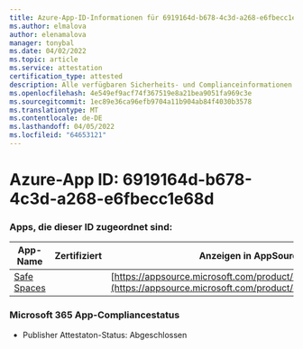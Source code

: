 ```yaml
---
title: Azure-App-ID-Informationen für 6919164d-b678-4c3d-a268-e6fbecc1e68d
ms.author: elmalova
author: elenamalova
manager: tonybal
ms.date: 04/02/2022
ms.topic: article
ms.service: attestation
certification_type: attested
description: Alle verfügbaren Sicherheits- und Complianceinformationen für 6919164d-b678-4c3d-a268-e6fbecc1e68d.
ms.openlocfilehash: 4e549ef9acf74f367519e8a21bea9051fa969c3e
ms.sourcegitcommit: 1ec89e36ca96efb9704a11b904ab84f4030b3578
ms.translationtype: MT
ms.contentlocale: de-DE
ms.lasthandoff: 04/05/2022
ms.locfileid: "64653121"
---
```

# <a name="azure-app-id-6919164d-b678-4c3d-a268-e6fbecc1e68d"></a>Azure-App ID: 6919164d-b678-4c3d-a268-e6fbecc1e68d


### <a name="apps-associated-with-this-id"></a>Apps, die dieser ID zugeordnet sind:
| **App-Name** | **Zertifiziert** | **Anzeigen in AppSource** |
|--------------|---------------|-----------------------|
| [Safe Spaces](../forward/WA200002691.md) |  | [https://appsource.microsoft.com/product/office/WA200002691](https://appsource.microsoft.com/product/office/WA200002691) |

### <a name="microsoft-365-app-compliance-status"></a>Microsoft 365 App-Compliancestatus
- Publisher Attestaton-Status: Abgeschlossen
